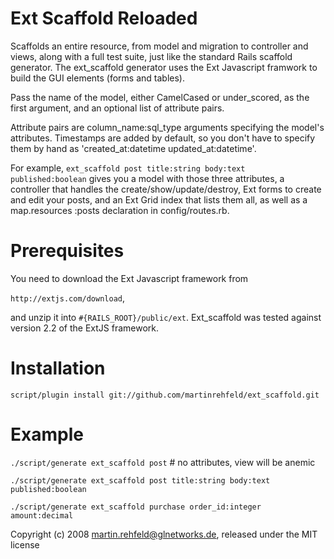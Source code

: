 Ext Scaffold Reloaded
=====================

Scaffolds an entire resource, from model and migration to controller and
views, along with a full test suite, just like the standard Rails scaffold
generator. The ext_scaffold generator uses the Ext Javascript framwork to 
build the GUI elements (forms and tables).

Pass the name of the model, either CamelCased or under_scored, as the first
argument, and an optional list of attribute pairs.

Attribute pairs are column_name:sql_type arguments specifying the
model's attributes. Timestamps are added by default, so you don't have to
specify them by hand as 'created_at:datetime updated_at:datetime'.

For example, `ext_scaffold post title:string body:text published:boolean`
gives you a model with those three attributes, a controller that handles
the create/show/update/destroy, Ext forms to create and edit your posts, and
an Ext Grid index that lists them all, as well as a map.resources :posts
declaration in config/routes.rb.


Prerequisites
=============

You need to download the Ext Javascript framework from

`http://extjs.com/download`,

and unzip it into `#{RAILS_ROOT}/public/ext`. Ext_scaffold was tested
against version 2.2 of the ExtJS framework.


Installation
============

`script/plugin install git://github.com/martinrehfeld/ext_scaffold.git`


Example
=======

`./script/generate ext_scaffold post` # no attributes, view will be anemic

`./script/generate ext_scaffold post title:string body:text published:boolean`

`./script/generate ext_scaffold purchase order_id:integer amount:decimal`


Copyright (c) 2008 martin.rehfeld@glnetworks.de, released under the MIT license
